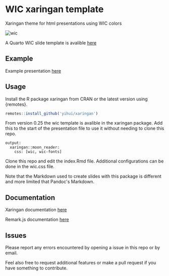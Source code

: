 # WIC xaringan template

Xaringan theme for html presentations using WIC colors

![wic](https://raw.githubusercontent.com/olayabucaro/WICslides/master/libs/figures/Screenshot_WICtemplate.png)

A Quarto WIC slide template is avalible [here](https://github.com/olayabucaro/WICslidesQuarto)

## Example

Example presentation [here](https://olayabucaro.github.io/WICslides)

## Usage

Install the R package xaringan from CRAN or the latest version using {remotes}.

```r
remotes::install_github('yihui/xaringan')
```

From version 0.25 the wic template is avalible in the xaringan package.
Add this to the start of the presentation file to use it without needing to clone this repo.
```
output:
  xaringan::moon_reader:
    css: [wic, wic-fonts]
```

Clone this repo and edit the index.Rmd file.
Additional configurations can be done in the wic.css file.

Note that the Markdown used to create slides with this package is different and more limited that Pandoc's Markdown.

## Documentation

Xaringan documentation [here](https://github.com/yihui/xaringan/wiki)

Remark.js documentation [here](https://github.com/gnab/remark/wiki)

## Issues

Please report any errors encountered by opening a issue in this repo or by email.

Feel also free to request additional features or make a pull request if you have something to contribute.
